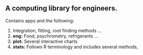 <h2>A computing library for engineers.</h2>


<p>Contains apps and the following:</p>
<ol>
	<li>Integration, fitting, root finding methods ...</li>
	<li><b>eng:</b> Food, psychrometry, refrigerants ...</li>
	<li><b>plot:</b> Several interactive charts</li>
	<li><b>stats:</b> Follows R terminology and includes several methods,</li>
</ol>
